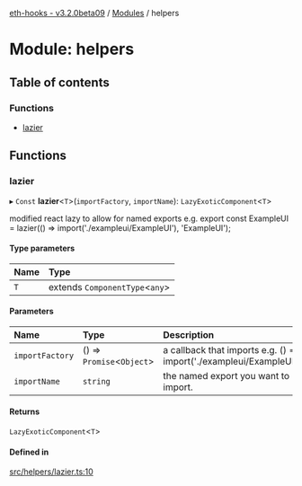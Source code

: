 [eth-hooks - v3.2.0beta09](../README.md) / [Modules](../modules.md) / helpers

# Module: helpers

## Table of contents

### Functions

- [lazier](helpers.md#lazier)

## Functions

### lazier

▸ `Const` **lazier**<`T`\>(`importFactory`, `importName`): `LazyExoticComponent`<`T`\>

modified react lazy to allow for named exports
e.g. export const ExampleUI = lazier(() => import('./exampleui/ExampleUI'), 'ExampleUI');

#### Type parameters

| Name | Type |
| :------ | :------ |
| `T` | extends `ComponentType`<`any`\> |

#### Parameters

| Name | Type | Description |
| :------ | :------ | :------ |
| `importFactory` | () => `Promise`<`Object`\> | a callback that imports e.g. () => import('./exampleui/ExampleUI') |
| `importName` | `string` | the named export you want to import. |

#### Returns

`LazyExoticComponent`<`T`\>

#### Defined in

[src/helpers/lazier.ts:10](https://github.com/scaffold-eth/eth-hooks/blob/9f8998d/src/helpers/lazier.ts#L10)
